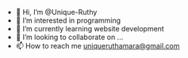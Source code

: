 - 👋 Hi, I’m @Unique-Ruthy
- 👀 I’m interested in programming 
- 🌱 I’m currently learning website development 
- 💞️ I’m looking to collaborate on ...
- 📫 How to reach me uniqueruthamara@gmail.com 

<!---
Unique-Ruthy/Unique-Ruthy is a ✨ special ✨ repository because its `README.md` (this file) appears on your GitHub profile.
You can click the Preview link to take a look at your changes.
--->
